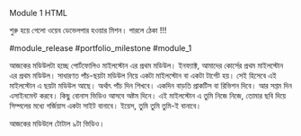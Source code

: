 Module 1 HTML



শুরু হয়ে গেলো ওয়েব ডেভেলপার হওয়ার মিশন। পারলে ঠেকা !!! 

#module_release #portfolio_milestone #module_1

আজকের মডিউলটা হচ্ছে পোর্টফোলিও মাইলস্টোন এর প্রথম মডিউল। ইনফ্যাক্ট, আমাদের কোর্সের প্রথম মাইলস্টোন এর প্রথম মডিউল। সাধারণত পাঁচ-ছয়টা মডিউল নিয়ে একটা মাইলস্টোন বা একটা টার্গেট হয়। সেই হিসেবে এই মাইলস্টোন এ ছয়টা মডিউল আছে। অর্থাৎ পাঁচ দিন শিখবে। একদিন বাড়তি প্রাকটিস বা রিভিশন দিবে। আর সপ্তম দিন এসাইনমেন্ট করবে। কিছু বোনাস ভিডিও আসবে অষ্টম দিনে। এই মাইলস্টোন এ তুমি নিজে নিজে, তোমার ছবি দিয়ে সিম্পলের মধ্যে গর্জিয়াস একটা সাইট বানাবে। ইয়েস, তুমি তুমি তুমি-ই বানাবে।





আজকের মডিউলে টোটাল ৯টা ভিডিও। 
